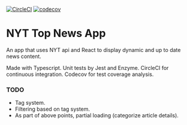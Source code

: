 [![CircleCI](https://circleci.com/gh/Vanguard90/nyt-news/tree/master.svg?style=shield)](https://circleci.com/gh/Vanguard90/nyt-news/tree/master)
[![codecov](https://codecov.io/gh/Vanguard90/nyt-news/branch/master/graph/badge.svg)](https://codecov.io/gh/Vanguard90/nyt-news)

# NYT Top News App

An app that uses NYT api and React to display dynamic and up to date news content.

Made with Typescript. Unit tests by Jest and Enzyme. CircleCI for continuous integration. Codecov for test coverage analysis.

### TODO

- Tag system.
- Filtering based on tag system.
- As part of above points, partial loading (categorize article details).
